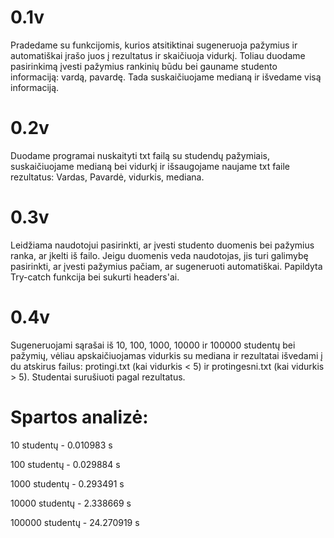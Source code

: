 # 0.1v
Pradedame su funkcijomis, kurios atsitiktinai sugeneruoja pažymius ir automatiškai įrašo juos į rezultatus ir skaičiuoja vidurkį. Toliau duodame pasirinkimą įvesti pažymius rankinių būdu bei gauname studento informaciją: vardą, pavardę. Tada suskaičiuojame medianą ir išvedame visą informaciją.

# 0.2v
Duodame programai nuskaityti txt failą su studendų pažymiais, suskaičiuojame medianą bei vidurkį ir išsaugojame naujame txt faile rezultatus: Vardas, Pavardė, vidurkis, mediana.

# 0.3v
Leidžiama naudotojui pasirinkti, ar įvesti studento duomenis bei pažymius ranka, ar įkelti iš failo. Jeigu duomenis veda naudotojas, jis turi galimybę pasirinkti, ar įvesti pažymius pačiam, ar sugeneruoti automatiškai. Papildyta Try-catch funkcija bei sukurti headers'ai.

# 0.4v
Sugeneruojami sąrašai iš 10, 100, 1000, 10000 ir 100000 studentų bei pažymių, vėliau apskaičiuojamas vidurkis su mediana ir rezultatai išvedami į du atskirus failus: protingi.txt (kai vidurkis < 5) ir protingesni.txt (kai vidurkis > 5). Studentai surušiuoti pagal rezultatus.

# Spartos analizė:
10 studentų - 0.010983 s

100 studentų - 0.029884 s

1000 studentų - 0.293491 s

10000 studentų - 2.338669 s

100000 studentų - 24.270919 s
